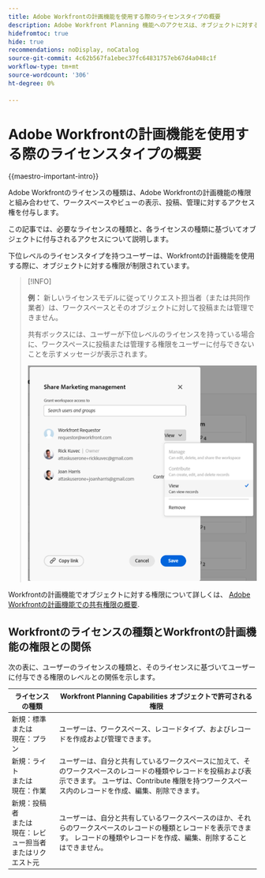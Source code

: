```yaml
---
title: Adobe Workfrontの計画機能を使用する際のライセンスタイプの概要
description: Adobe Workfront Planning 機能へのアクセスは、オブジェクトに対する権限に加えて、ライセンスの種類によって異なります。
hidefromtoc: true
hide: true
recommendations: noDisplay, noCatalog
source-git-commit: 4c62b567fa1ebec37fc64831757eb67d4a048c1f
workflow-type: tm+mt
source-wordcount: '306'
ht-degree: 0%

---
```


<!--update the metadata with real things when making this public; also update the description with something like this: Not all users in the organization have the same access and permissions to use Adobe Maestro. This article describes the levels of access that users could have to Adobe Maestro. -->
<!--update the title and the metadata title if Maestro is NOT its own product - because the title is too generic for it being a Workfront capability-->

# Adobe Workfrontの計画機能を使用する際のライセンスタイプの概要

{{maestro-important-intro}}

Adobe Workfrontのライセンスの種類は、Adobe Workfrontの計画機能の権限と組み合わせて、ワークスペースやビューの表示、投稿、管理に対するアクセス権を付与します。 <!--add more objects here when we can grant other object-specific permissions-->

この記事では、必要なライセンスの種類と、各ライセンスの種類に基づいてオブジェクトに付与されるアクセスについて説明します。

下位レベルのライセンスタイプを持つユーザーは、Workfrontの計画機能を使用する際に、オブジェクトに対する権限が制限されています。

>[!INFO]
>
>**例：** 新しいライセンスモデルに従ってリクエスト担当者（または共同作業者）は、ワークスペースとそのオブジェクトに対して投稿または管理できません。
>
>共有ボックスには、ユーザーが下位レベルのライセンスを持っている場合に、ワークスペースに投稿または管理する権限をユーザーに付与できないことを示すメッセージが表示されます。
>
>![](assets/permissions-grayed-out-for-requestor-user.png)


Workfrontの計画機能でオブジェクトに対する権限について詳しくは、 [Adobe Workfrontの計画機能での共有権限の概要](/help/quicksilver/maestro/access/sharing-permissions-overview.md).

## Workfrontのライセンスの種類とWorkfrontの計画機能の権限との関係

次の表に、ユーザーのライセンスの種類と、そのライセンスに基づいてユーザーに付与できる権限のレベルとの関係を示します。


| ライセンスの種類 | Workfront Planning Capabilities オブジェクトで許可される権限 |
|------------------------------------------------|-------------------------------------------------------------------------------------------------------------------------------------------------------------------------------|
| 新規：標準 <br> または <br>現在：プラン | ユーザーは、ワークスペース、レコードタイプ、およびレコードを作成および管理できます。 |
| 新規：ライト <br> または <br>現在：作業 | ユーザーは、自分と共有しているワークスペースに加えて、そのワークスペースのレコードの種類やレコードを投稿および表示できます。  ユーザは、Contribute 権限を持つワークスペース内のレコードを作成、編集、削除できます。 |
| 新規：投稿者 <br> または <br>現在：レビュー担当者またはリクエスト元 | ユーザーは、自分と共有しているワークスペースのほか、それらのワークスペースのレコードの種類とレコードを表示できます。 レコードの種類やレコードを作成、編集、削除することはできません。 |



